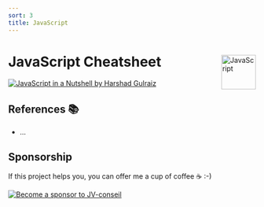 ```yaml
---
sort: 3
title: JavaScript
---
```


<!-- markdownlint-disable MD025 MD026 MD033 MD041 -->

<a href="https://developer.mozilla.org/en-US/docs/Web/JavaScript" target="_blank" title="JavaScript"><img src="https://logowik.com/content/uploads/images/3799-javascript.jpg" align="right" alt="JavaScript" height="70" style="margin:2em 0 0 .5em"></a>

<!-- omit in toc -->
# JavaScript Cheatsheet

[![JavaScript in a Nutshell by Harshad Gulraiz](https://user-images.githubusercontent.com/8126807/235364793-b01694de-7cd9-435c-bd84-f18608a328ef.png)](https://drive.google.com/file/d/1wRgmUj0jE0Xvgd3LNGFWE46YT_FC4zLe/view?usp=sharing)

<!-- omit in toc -->
## References 📚

- ...

<!-- omit in toc -->
## Sponsorship

If this project helps you, you can offer me a cup of coffee ☕️ :-)

[![Become a sponsor to JV-conseil](https://img.shields.io/static/v1?label=Sponsor&message=%E2%9D%A4&logo=GitHub&color=%23fe8e86)](https://github.com/sponsors/JV-conseil)
